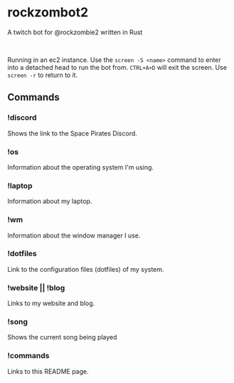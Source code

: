 # rockzombot2

A twitch bot for @rockzombie2 written in Rust

<br/>

Running in an ec2 instance. Use the `screen -S <name>` command to enter into a detached head to run the bot from. `CTRL+A+D` will exit the screen. Use `screen -r` to return to it.

## Commands

### !discord
Shows the link to the Space Pirates Discord.

### !os
Information about the operating system I'm using.

### !laptop
Information about my laptop.

### !wm
Information about the window manager I use.

### !dotfiles
Link to the configuration files (dotfiles) of my system.

### !website || !blog
Links to my website and blog.

### !song
Shows the current song being played

### !commands
Links to this README page.
